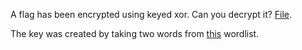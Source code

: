 A flag has been encrypted using keyed xor. Can you decrypt it?  [File](${keyed_xor_txt}).

The key was created by taking two words from [this](${words_txt}) wordlist.
